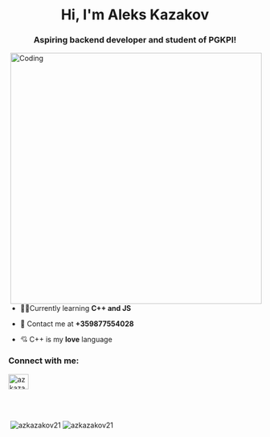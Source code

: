 <h1 align="center">Hi, I'm Aleks Kazakov</h1>
<h3 align="center">Aspiring backend developer and student of PGKPI!</h3>
<img align="right" src="https://www.azquotes.com/picture-quotes/quote-c-makes-it-easy-to-shoot-yourself-in-the-foot-c-makes-it-harder-but-when-you-do-it-blows-bjarne-stroustrup-54-50-27.jpg" alt = "Coding" width = "500px">

- 👨‍💻Currently learning **C++ and JS**

- 🤙 Contact me at **+359877554028**

- 💘 C++ is my **love** language
  
<h3 align="left">Connect with me:</h3>
<p align="left">
<a href="https://linkedin.com/in/azkazakov21" target="blank"><img align="center" src="https://raw.githubusercontent.com/rahuldkjain/github-profile-readme-generator/master/src/images/icons/Social/linked-in-alt.svg" alt="azkazakov21" height="30" width="40" /></a>
</p><br/><br/>
<p>&nbsp;<img align="center" src="https://github-readme-stats.vercel.app/api?username=azkazakov21&show_icons=true&locale=en" alt="azkazakov21" /> <img align="center" src="https://github-readme-streak-stats.herokuapp.com/?user=azkazakov21&" alt="azkazakov21" /></p>
